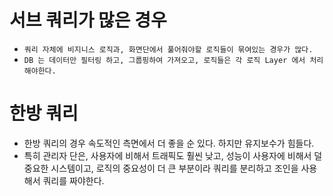 # 서브 쿼리가 많은 경우

- `쿼리 자체에 비지니스 로직과, 화면단에서 풀어줘야할 로직들이 묶여있는 경우가 많다.`
- `DB 는 데이터만 필터링 하고, 그룹핑하여 가져오고, 로직들은 각 로직 Layer 에서 처리해야한다.`

# 한방 쿼리

- 한방 쿼리의 경우 속도적인 측면에서 더 좋을 순 있다. 하지만 유지보수가 힘들다.
- 특히 관리자 단은, 사용자에 비해서 트래픽도 훨씬 낮고, 성능이 사용자에 비해서 덜 중요한 시스템이고, 로직의 중요성이 더 큰 부분이라 쿼리를 분리하고 조인을 사용해서 쿼리를 짜야한다.

